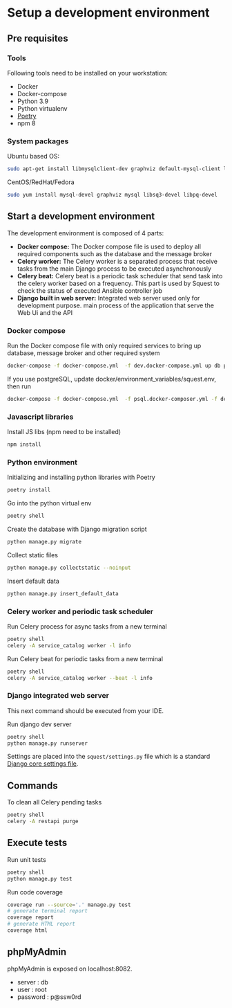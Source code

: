 # Setup a development environment

## Pre requisites

### Tools

Following tools need to be installed on your workstation:

- Docker
- Docker-compose
- Python 3.9
- Python virtualenv
- [Poetry](https://python-poetry.org/)
- npm 8

### System packages

Ubuntu based OS:
```bash
sudo apt-get install libmysqlclient-dev graphviz default-mysql-client libsqlite3-dev libsasl2-dev python3-dev libldap2-dev libssl-dev libpq-dev
```

CentOS/RedHat/Fedora
```bash
sudo yum install mysql-devel graphviz mysql libsq3-devel libpq-devel
```

## Start a development environment

The development environment is composed of 4 parts:

- **Docker compose:** The Docker compose file is used to deploy all required components such as the database and the message broker
- **Celery worker:** The Celery worker is a separated process that receive tasks from the main Django process to be executed asynchronously
- **Celery beat:** Celery beat is a periodic task scheduler that send task into the celery worker based on a frequency. This part is used by Squest to check the status of executed Ansible controller job
- **Django built in web server:** Integrated web server used only for development purpose. main process of the application that serve the Web Ui and the API

### Docker compose

Run the Docker compose file with only required services to bring up database, message broker and other required system
```bash
docker-compose -f docker-compose.yml  -f dev.docker-compose.yml up db phpmyadmin rabbitmq redis-cache
```
If you use postgreSQL, update docker/environment_variables/squest.env, then run
```bash
docker-compose -f docker-compose.yml  -f psql.docker-composer.yml -f dev.docker-compose.yml up db phpmyadmin rabbitmq redis-cache
```

### Javascript libraries

Install JS libs (npm need to be installed)
```bash
npm install
```

### Python environment

Initializing and installing python libraries with Poetry
```bash
poetry install
```

Go into the python virtual env
```bash
poetry shell
```

Create the database with Django migration script
```bash
python manage.py migrate
```

Collect static files
```bash
python manage.py collectstatic --noinput
```

Insert default data
```bash
python manage.py insert_default_data
```

### Celery worker and periodic task scheduler

Run Celery process for async tasks from a new terminal
```bash
poetry shell
celery -A service_catalog worker -l info
```

Run Celery beat for periodic tasks from a new terminal
```bash
poetry shell
celery -A service_catalog worker --beat -l info
```

### Django integrated web server

This next command should be executed from your IDE.

Run django dev server
```bash
poetry shell
python manage.py runserver
```

Settings are placed into the `squest/settings.py` file which is a standard [Django core settings file](https://docs.djangoproject.com/en/3.1/ref/settings/).

## Commands

To clean all Celery pending tasks
```bash
poetry shell
celery -A restapi purge
```

## Execute tests

Run unit tests
```bash
poetry shell
python manage.py test
```

Run code coverage
```bash
coverage run --source='.' manage.py test
# generate terminal report
coverage report
# generate HTML report
coverage html
```

## phpMyAdmin

phpMyAdmin is exposed on localhost:8082.

- server : db
- user : root
- password : p@ssw0rd
